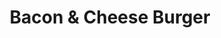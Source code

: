 ---
title: 'Bacon & Cheese Burger'
catogory: 'burgers & wraps'
image: './burger.png'
price: 4.99

---